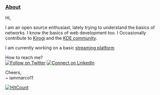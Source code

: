 <h3><ins>About</ins></h3>
Hi,

I am an open source enthusiast, lately trying to understand the basics of networks. I know the basics of web development too. I Occasionally contribute to [Kirogi](https://kirogi.org/) and the [KDE community](https://kde.org/).

I am currently working on a basic [streaming platform](https://github.com/Team-SYNACKd/progressive-streaming)

How to reach me?<br>
[![Follow on Twitter](https://img.shields.io/badge/--twitter?label=Twitter&logo=Twitter&style=social)](https://twitter.com/akshaay_11) [![Connect on LinkedIn](https://img.shields.io/badge/--linkedin?label=LinkedIn&logo=LinkedIn&style=social)](www.linkedin.com/in/iammarco11)

Cheers,<br>
~ iammarco11

[![HitCount](http://hits.dwyl.com/iammarco11.svg)](http://hits.dwyl.com/iammarco11)

